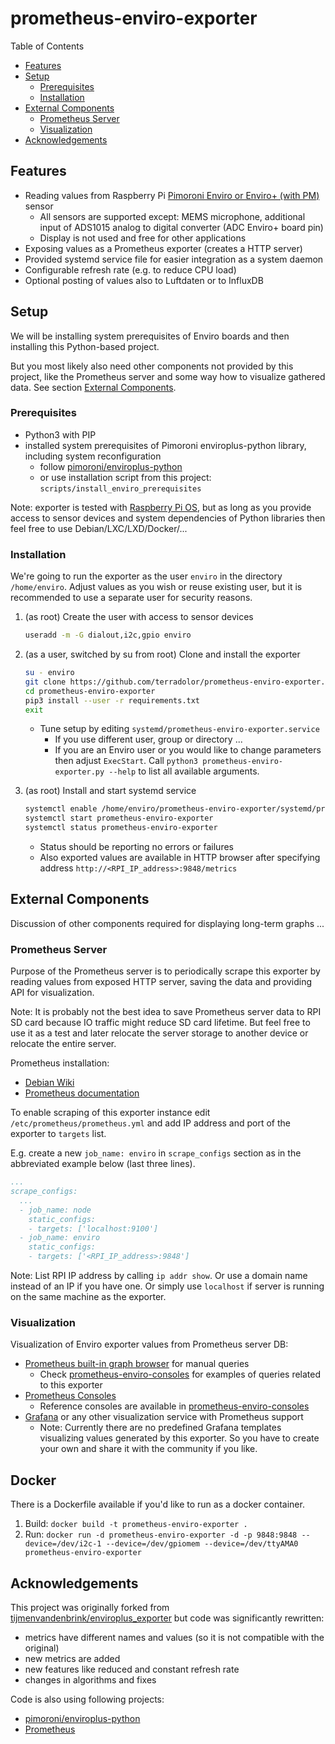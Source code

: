 # prometheus-enviro-exporter

Table of Contents

* [Features](#features)
* [Setup](#setup)
  * [Prerequisites](#prerequisites)
  * [Installation](#installation)
* [External Components](#external-components)
  * [Prometheus Server](#prometheus-server)
  * [Visualization](#visualization)
* [Acknowledgements](#acknowledgements)

## Features

* Reading values from Raspberry Pi [Pimoroni Enviro or Enviro+ (with PM)](https://shop.pimoroni.com/products/enviro) sensor
  * All sensors are supported except: MEMS microphone, additional input of ADS1015 analog to digital converter (ADC Enviro+ board pin)
  * Display is not used and free for other applications
* Exposing values as a Prometheus exporter (creates a HTTP server)
* Provided systemd service file for easier integration as a system daemon
* Configurable refresh rate (e.g. to reduce CPU load)
* Optional posting of values also to Luftdaten or to InfluxDB

## Setup

We will be installing system prerequisites of Enviro boards and then installing this Python-based project.

But you most likely also need other components not provided by this project, like the Prometheus server and some way how to visualize gathered data. See section [External Components](#external-components).

### Prerequisites

* Python3 with PIP
* installed system prerequisites of Pimoroni enviroplus-python library, including system reconfiguration
  * follow [pimoroni/enviroplus-python](https://github.com/pimoroni/enviroplus-python/#installing)
  * or use installation script from this project: `scripts/install_enviro_prerequisites`

Note: exporter is tested with [Raspberry Pi OS](https://www.raspberrypi.org/software/), but as long as you provide access to sensor devices and system dependencies of Python libraries then feel free to use Debian/LXC/LXD/Docker/...

### Installation

We're going to run the exporter as the user `enviro` in the directory `/home/enviro`. Adjust values as you wish or reuse existing user, but it is recommended to use a separate user for security reasons.

1. (as root) Create the user with access to sensor devices

    ```sh
    useradd -m -G dialout,i2c,gpio enviro
    ```

2. (as a user, switched by su from root) Clone and install the exporter

    ```sh
    su - enviro
    git clone https://github.com/terradolor/prometheus-enviro-exporter.git
    cd prometheus-enviro-exporter
    pip3 install --user -r requirements.txt
    exit
    ```

    * Tune setup by editing `systemd/prometheus-enviro-exporter.service`
      * If you use different user, group or directory ...
      * If you are an Enviro user or you would like to change parameters then adjust `ExecStart`. Call `python3 prometheus-enviro-exporter.py --help` to list all available arguments.

3. (as root) Install and start systemd service

    ```sh
    systemctl enable /home/enviro/prometheus-enviro-exporter/systemd/prometheus-enviro-exporter.service
    systemctl start prometheus-enviro-exporter
    systemctl status prometheus-enviro-exporter
    ```

    * Status should be reporting no errors or failures
    * Also exported values are available in HTTP browser after specifying address `http://<RPI_IP_address>:9848/metrics`

## External Components

Discussion of other components required for displaying long-term graphs ...

### Prometheus Server

Purpose of the Prometheus server is to periodically scrape this exporter by reading values from exposed HTTP server, saving the data and providing API for visualization.

Note: It is probably not the best idea to save Prometheus server data to RPI SD card because IO traffic might reduce SD card lifetime.
But feel free to use it as a test and later relocate the server storage to another device or relocate the entire server.

Prometheus installation:

* [Debian Wiki](https://wiki.debian.org/Prometheus)
* [Prometheus documentation](https://prometheus.io/docs/prometheus/latest/installation/)

To enable scraping of this exporter instance edit `/etc/prometheus/prometheus.yml` and add IP address and port of the exporter to `targets` list.

E.g. create a new `job_name: enviro` in `scrape_configs` section as in the abbreviated example below (last three lines).

```yaml
...
scrape_configs:
  ...
  - job_name: node
    static_configs:
    - targets: ['localhost:9100']
  - job_name: enviro
    static_configs:
    - targets: ['<RPI_IP_address>:9848']
```

Note: List RPI IP address by calling `ip addr show`. Or use a domain name instead of an IP if you have one. Or simply use `localhost` if server is running on the same machine as the exporter.

### Visualization

Visualization of Enviro exporter values from Prometheus server DB:

* [Prometheus built-in graph browser](https://prometheus.io/docs/visualization/browser/) for manual queries
  * Check [prometheus-enviro-consoles](https://github.com/terradolor/prometheus-enviro-consoles) for examples of queries related to this exporter
* [Prometheus Consoles](https://prometheus.io/docs/visualization/consoles/)
  * Reference consoles are available in [prometheus-enviro-consoles](https://github.com/terradolor/prometheus-enviro-consoles)
* [Grafana](https://grafana.com/) or any other visualization service with Prometheus support
  * Note: Currently there are no predefined Grafana templates visualizing values generated by this exporter. So you have to create your own and share it with the community if you like.

## Docker

There is a Dockerfile available if you'd like to run as a docker container.

1. Build: `docker build -t prometheus-enviro-exporter .`
2. Run: `docker run -d prometheus-enviro-exporter -d -p 9848:9848 --device=/dev/i2c-1 --device=/dev/gpiomem --device=/dev/ttyAMA0 prometheus-enviro-exporter`

## Acknowledgements

This project was originally forked from [tijmenvandenbrink/enviroplus_exporter](https://github.com/tijmenvandenbrink/enviroplus_exporter) but code was significantly rewritten:

* metrics have different names and values (so it is not compatible with the original)
* new metrics are added
* new features like reduced and constant refresh rate
* changes in algorithms and fixes

Code is also using following projects:

* [pimoroni/enviroplus-python](https://github.com/pimoroni/enviroplus-python)
* [Prometheus](https://prometheus.io/)
